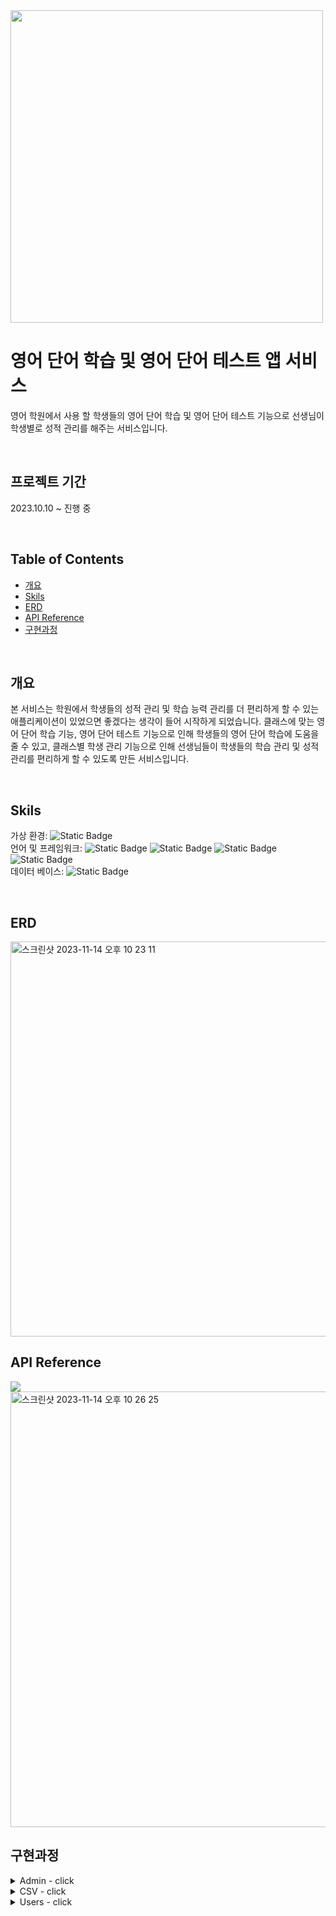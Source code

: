<img src="https://github.com/ks12b0000/VocaProject/assets/102012155/3eb94c47-ee4a-442c-b206-dd8e9dc8044d" width="500" height="500"/>

# 영어 단어 학습 및 영어 단어 테스트 앱 서비스
영어 학원에서 사용 할 학생들의 영어 단어 학습 및 영어 단어 테스트 기능으로 선생님이 학생별로 성적 관리를 해주는 서비스입니다.

<br/>

## 프로젝트 기간 
2023.10.10 ~ 진행 중

<br/>

## Table of Contents
- [개요](#개요)
- [Skils](#skils)
- [ERD](#erd)
- [API Reference](#api-reference)
- [구현과정](#구현과정)

<br/>

## 개요
본 서비스는 학원에서 학생들의 성적 관리 및 학습 능력 관리를 더 편리하게 할 수 있는 애플리케이션이 있었으면 좋겠다는 생각이 들어 시작하게 되었습니다. 클래스에 맞는 영어 단어 학습 기능, 영어 단어 테스트 기능으로 인해 학생들의 영어 단어 학습에 도움을 줄 수 있고, 클래스별 학생 관리 기능으로 인해 선생님들이 학생들의 학습 관리 및 성적 관리를 편리하게 할 수 있도록 만든 서비스입니다.

<br/>

## Skils
가상 환경: ![Static Badge](https://img.shields.io/badge/Docker-blue) 
<br/>
언어 및 프레임워크: ![Static Badge](https://img.shields.io/badge/Java-red) 
![Static Badge](https://img.shields.io/badge/SpringBoot-grean)
![Static Badge](https://img.shields.io/badge/SpringDataJPA-grean)
![Static Badge](https://img.shields.io/badge/SpringSecurity-grean)
<br/>
데이터 베이스: ![Static Badge](https://img.shields.io/badge/mysql-blue)

<br/>

## ERD
<img width="632" alt="스크린샷 2023-11-14 오후 10 23 11" src="https://github.com/ks12b0000/VocaProject/assets/102012155/a6d8544b-7da7-4eda-a157-9a25935c4238">

<br/>

## API Reference
<img src="https://img.shields.io/badge/Swagger-6DB33F?style=for-the-badge&logo=SWAGGER&logoColor=white">
<img width="697" alt="스크린샷 2023-11-14 오후 10 26 25" src="https://github.com/ks12b0000/VocaProject/assets/102012155/da20074d-9d28-4e6b-8af8-dbcd88825f8a">

<br/>

## 구현과정

<details>
<summary>Admin - click</summary>
  
  - **유저 목록 조회**

    1. 고려사항 : Admin 중 MasterAdmin은 전체 유저를 조회 가능 및 입력한 키워드에 맞는 클래스의 유저들을 조회할 수 있어야 하고, MiddleAdmin은 자신이 관리하는 클래스에 유저들만 조회할 수 있어야 한다.
    2. 구현과정 : Parameter로 넘어온 adminId로 관리자를 조회해서 만약 masterAdmin이면 Parameter로 넘어온 class의 값으로 전체 유저를 조회하거나, 값에 맞는 클래스의 유저들을 조회한다. 만약 masterAdmin이 아니면 자신이 관리하는 클래스의 유저들만 조회할 수 있도록 하고 UserListResponse(username, loginId, role, approval, className)에 맞게 매핑하여 리스트로 반환하도록 설계하였습니다.
   
 - **기능 사용 승인이 되지 않은 유저 조회**
    1. 고려사항 : 회원가입은 되었지만 아직 승인이 되지 않아 기능을 사용할 수 없는 유저만 조회해야한다.
    2. 구현과정 : DB에서 유저 정보에 Approval(승인)이 되지 않은 유저만 필터링 해서 조회해서 UserListResponse(username, loginId, role, approval, className)에 맞게 매핑하여 리스트로 반환하도록 설계하였습니다.

 - **유저 승인 여부 변경**
    1. 고려사항 : 유저의 승인을 허용하거나, 허용하지 않도록 변경해야한다.
    2. 구현과정 : RequestBody로 userLoginId, approval, role을 받아 approval = N이면 userLoginId에 맞는 유저의 승인을 허용하지 않도록 변경하고, approval = Y이면 승인을 허용하게 변경하도록 설계하였습니다.

 - **유저 정보 변경**
    1. 고려사항 : Admin 중 MasterAdmin은 전체 유저의 role, className만 변경 가능할 수 있어야 하고, MiddleAdmin은 자신이 관리하는 클래스에 유저의 className만 변경 가능할 수 있어야 한다.
    2. 구현과정 : Parameter로 넘어온 adminId로 관리자를 조회해서 만약 masterAdmin이면 RequestBody로 받은 role, className으로 유저의 정보를 변경하고, 만약 masterAdmin이 아니면 className으로 자신이 관리하는 클래스의 유저만의 정보를 변경하도록 설계했습니다.
  
 - **유저 비밀번호 변경**
    1. 고려사항 : Admin 중 MasterAdmin은 전체 유저의 password만 변경 가능할 수 있어야 하고, MiddleAdmin은 자신이 관리하는 클래스에 유저의 password만 변경 가능할 수 있어야 한다.
    2. 구현과정 : Parameter로 넘어온 adminId로 관리자를 조회해서 만약 masterAdmin이면 RequestBody로 받은 password를 받아 암호화하여 유저의 password를 변경하고, 만약 masterAdmin이 아니면 암호화한 password로 자신이 관리하는 클래스의 유저만의 password를 변경하도록 설계했습니다.
      
 - **유저 삭제**
    1. 고려사항 : MasterAdmin만이 유저를 삭제할 수 있고 MiddleAdmin은 API에 접근할 수 없어야 한다.
    2. 구현과정 : SpringSecurity를 이용해 MasterAdmin만이 API에 접근할 수 있도록 설정하였고, Parameter로 넘어온 userLoginId로 유저를 삭제하도록 설계했습니다.
  
 - **단어장 삭제**
    1. 고려사항 : MasterAdmin만이 단어장을 삭제할 수 있고 MiddleAdmin은 API에 접근할 수 없어야 한다.
    2. 구현과정 : SpringSecurity를 이용해 MasterAdmin만이 API에 접근할 수 있도록 설정하였고, Parameter로 넘어온 categoryId로 단어장을 삭제하도록 설계했습니다.
</details>

<details>
<summary>CSV - click</summary>
  
  - **CSV DB에 저장**
     1. 고려사항 : csv파일에 단어, 뜻, 카테고리, day로 저장된 단어장을 단어장 DB 컬럼에 맞게 매핑해야 한다.
     2. 구현과정 : MultipartFile로 csv파일을 받고, 파일을 읽어 각 행을 ,로 나눠 단어장 컬럼에 맞게 매핑해서 저장하고, 만약 ,로 나눴을 때 "안녕, 안녕1" 처럼 단어의 뜻이 여러개라 ,으로 나누면 매핑이 제대로 되지 않을 수 있어 행을 나눌 때 ""안에 있는 ,은 제외하도록 설계하였습니다.
</details>

<details>
<summary>Users - click</summary>
  
  - **유저 회원가입**
     1. 고려사항 : 유저는 이름, 로그인 아이디, 비밀번호로 회원가입을 할 수 있고, 만약 셋 중 하나라도 값이 들어오지 않거나, 중복된 아이디라면 예외처리를 해야한다. 회원가입이 되면 유저의 승인여부는 N, 권한은 ROLE_NULL로 자동 설정되어 있어야 한다.
     2. 구현과정 : RequestBody에 username, loginId, password를 입력 받아 만약 빈 값이 들어오면 예외처리를 해주기위해 Validated 어노테이션을 사용했고, loginId가 중복됐는지 확인하기 위해 loginId로 DB에 유저를 조회해서 있으면 예외처리를 해주고 없으면 password를 암호화해서 회원가입을 진행하도록 설계하였습니다.
   
  - **유저 로그인**
     1. 고려사항 : 로그인 아이디, 비밀번호로 로그인을 할 수 있고, 만약 빈 값이 들어오거나, 승인되지 않은 유저가 로그인을 요청했을 경우 예외처리를 해야한다. 로그인이 완료되면 JWT Token도 발급되어야 한다.
     2. 구현과정 : RequestBody에 loginId, password를 입력 받고, loginId로 DB에 유저를 조회해서 없거나, 있는데 승인여부가 N이라면 바로 예외처리를 해주고 있으면 유저의 password와 body로 받은 password가 일치한지 확인하고 JWT Token을 생성하도록 설계하였습니다.
     
</details>
